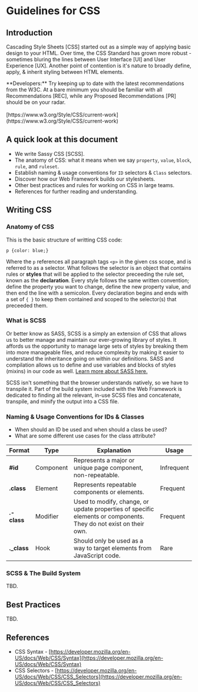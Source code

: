 # Guidelines for CSS

## Introduction

Cascading Style Sheets [CSS] started out as a simple way of applying basic design to your HTML. Over time, the CSS Standard has grown more robust - sometimes bluring the lines between User Interface [UI] and User Experience [UX]. Another point of contention is it's nature to broadly define, apply, & inherit styling between HTML elements.

<p class="tip">
**Developers:** Try keeping up to date with the latest recommendations from the W3C. At a bare minimum you should be familiar with all Recommendations [REC], while any Proposed Recommendations [PR] should be on your radar.
<br><br>
[https://www.w3.org/Style/CSS/current-work](https://www.w3.org/Style/CSS/current-work)
</p>

## A quick look at this document

*   We write Sassy CSS [SCSS].
*   The anatomy of CSS: what it means when we say `property`, `value`, `block`, `rule`, and `ruleset`.
*   Establish naming & usage conventions for `ID` selectors & `Class` selectors.
*   Discover how our Web Framework builds our stylesheets.
*   Other best practices and rules for working on CSS in large teams.
*   References for further reading and understanding.

## Writing CSS

### Anatomy of CSS

This is the basic structure of writting CSS code:

`p {color: blue;}`

Where the `p` references all paragraph tags `<p>` in the given css scope, and is referred to as a selector. What follows the selector is an object that contains rules or **styles** that will be applied to the selector preceeding the rule set, known as the **declaration**. Every style follows the same written convention; define the property you want to change, define the new property value, and then end the line with a semicolon. Every declaration begins and ends with a set of `{ }` to keep them contained and scoped to the selector(s) that preceeded them.

### What is SCSS

Or better know as SASS, SCSS is a simply an extension of CSS that allows us to better manage and maintain our ever-growing library of styles. It affords us the opportunity to manage large sets of styles by breaking them into more manageable files, and reduce complexity by making it easier to understand the inheritance going on within our definitions. SASS and compilation allows us to define and use variables and blocks of styles (mixins) in our code as well. [Learn more about SASS here.](http://sass-lang.com/)

SCSS isn't something that the browser understands natively, so we have to transpile it. Part of the build system included with the Web Framework is dedicated to finding all the relevant, in-use SCSS files and concatenate, transpile, and minify the output into a CSS file.

### Naming & Usage Conventions for IDs & Classes

*   When should an ID be used and when should a class be used?
*   What are some different use cases for the class attribute?

| Format | Type | Explanation | Usage |
|--------|------|-------------|-------|
| **#id** | Component | Represents a major or unique page component, non-repeatable. | Infrequent |
| **.class** | Element | Represents repeatable components or elements. | Frequent |
| **.-class** | Modifier | Used to modify, change, or update properties of specific elements or components. They do not exist on their own. | Frequent |
| **._class** | Hook | Should only be used as a way to target elements from JavaScript code. | Rare |

### SCSS & The Build System

TBD.

## Best Practices

TBD.

## References

*   CSS Syntax - [https://developer.mozilla.org/en-US/docs/Web/CSS/Syntax](https://developer.mozilla.org/en-US/docs/Web/CSS/Syntax)
*   CSS Selectors - [https://developer.mozilla.org/en-US/docs/Web/CSS/CSS_Selectors](https://developer.mozilla.org/en-US/docs/Web/CSS/CSS_Selectors)
